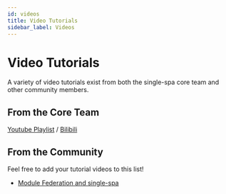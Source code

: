 ```yaml
---
id: videos
title: Video Tutorials
sidebar_label: Videos
---
```


# Video Tutorials

A variety of video tutorials exist from both the single-spa core team and other community members.

## From the Core Team

[Youtube Playlist](https://www.youtube.com/playlist?list=PLLUD8RtHvsAOhtHnyGx57EYXoaNsxGrTU) / [Bilibili](https://space.bilibili.com/495254378)

## From the Community

Feel free to add your tutorial videos to this list!

- [Module Federation and single-spa](https://www.youtube.com/watch?v=wxnwPLLIJCY)